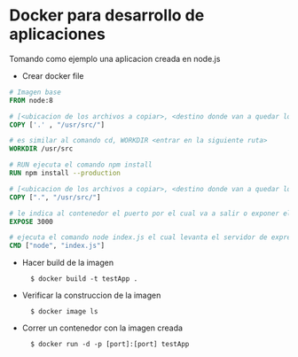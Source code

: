 # Docker para desarrollo de aplicaciones

Tomando como ejemplo una aplicacion creada en node.js

- Crear docker file
```dockerfile
# Imagen base
FROM node:8

# [<ubicacion de los archivos a copiar>, <destino donde van a quedar los archivos copiados>]
COPY ['.' , "/usr/src/"]

# es similar al comando cd, WORKDIR <entrar en la siguiente ruta> 
WORKDIR /usr/src

# RUN ejecuta el comando npm install 
RUN npm install --production

# [<ubicacion de los archivos a copiar>, <destino donde van a quedar los archivos copiados>]
COPY [".", "/usr/src/"]

# le indica al contenedor el puerto por el cual va a salir o exponer el contenedor, es el mismo puerto por donde esta escuchando node
EXPOSE 3000

# ejecuta el comando node index.js el cual levanta el servidor de express
CMD ["node", "index.js"]

```

- Hacer build de la imagen

        $ docker build -t testApp .


- Verificar la construccion de la imagen

        $ docker image ls

- Correr un contenedor con la imagen creada

        $ docker run -d -p [port]:[port] testApp